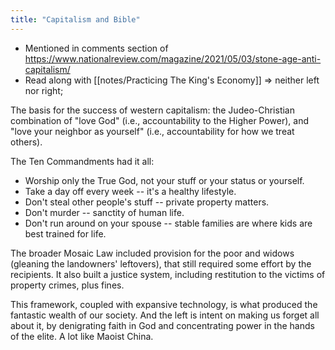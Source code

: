 ```yaml
---
title: "Capitalism and Bible"
---
```


- Mentioned in comments section of https://www.nationalreview.com/magazine/2021/05/03/stone-age-anti-capitalism/
- Read along with [[notes/Practicing The King's Economy]] ⇒ neither left nor right; 

The basis for the success of western capitalism: the Judeo-Christian combination of "love God" (i.e., accountability to the Higher Power), and "love your neighbor as yourself" (i.e., accountability for how we treat others). 

The Ten Commandments had it all: 
- Worship only the True God, not your stuff or your status or yourself. 
- Take a day off every week -- it's a healthy lifestyle. 
- Don't steal other people's stuff -- private property matters. 
- Don't murder -- sanctity of human life. 
- Don't run around on your spouse -- stable families are where kids are best trained for life. 

The broader Mosaic Law included provision for the poor and widows (gleaning the landowners' leftovers), that still required some effort by the recipients. It also built a justice system, including restitution to the victims of property crimes, plus fines. 

This framework, coupled with expansive technology, is what produced the fantastic wealth of our society. And the left is intent on making us forget all about it, by denigrating faith in God and concentrating power in the hands of the elite. A lot like Maoist China.